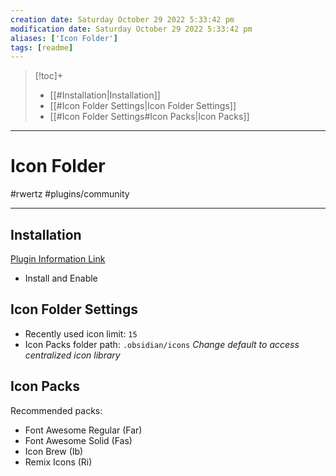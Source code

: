 ```yaml
---
creation date: Saturday October 29 2022 5:33:42 pm
modification date: Saturday October 29 2022 5:33:42 pm
aliases: ['Icon Folder'] 
tags: [readme] 
---
```

>[!toc]+
>- [[#Installation|Installation]]
>- [[#Icon Folder Settings|Icon Folder Settings]]
>- [[#Icon Folder Settings#Icon Packs|Icon Packs]]

---

# Icon Folder
#rwertz #plugins/community 

---
## Installation
[Plugin Information Link](obsidian://show-plugin?id=obsidian-icon-folder)
- Install and Enable

## Icon Folder Settings
- Recently used icon limit: `15`
- Icon Packs folder path: `.obsidian/icons` *Change default to access centralized icon library*

## Icon Packs
Recommended packs: 
- Font Awesome Regular (Far)
- Font Awesome Solid (Fas)
- Icon Brew (Ib)
- Remix Icons (Ri)